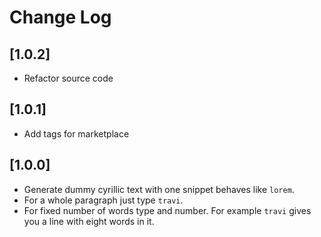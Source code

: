 # Change Log

## [1.0.2]
- Refactor source code

## [1.0.1]
- Add tags for marketplace

## [1.0.0]
- Generate dummy cyrillic text with one snippet behaves like `lorem`.
- For a whole paragraph just type `travi`.
- For fixed number of words type and number. For example `travi` gives you a line with eight words in it.